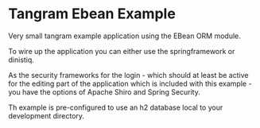 Tangram Ebean Example
================

Very small tangram example application using the EBean ORM module.

To wire up the application you can either use the springframework or dinistiq.

As the security frameworks for the login - which should at least be active for the 
editing part of the application which is included with this example - you have the 
options of Apache Shiro and Spring Security.

Th example is pre-configured to use an h2 database local to your development directory.
